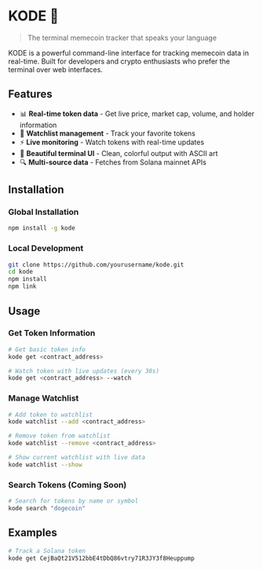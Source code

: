 # KODE 🚀

> The terminal memecoin tracker that speaks your language

KODE is a powerful command-line interface for tracking memecoin data in real-time. Built for developers and crypto enthusiasts who prefer the terminal over web interfaces.

## Features

- 📊 **Real-time token data** - Get live price, market cap, volume, and holder information
- 👀 **Watchlist management** - Track your favorite tokens
- ⚡ **Live monitoring** - Watch tokens with real-time updates
- 🎨 **Beautiful terminal UI** - Clean, colorful output with ASCII art
- 🔍 **Multi-source data** - Fetches from Solana mainnet APIs

## Installation

### Global Installation

```bash
npm install -g kode
```

### Local Development

```bash
git clone https://github.com/yourusername/kode.git
cd kode
npm install
npm link
```

## Usage

### Get Token Information

```bash
# Get basic token info
kode get <contract_address>

# Watch token with live updates (every 30s)
kode get <contract_address> --watch
```


### Manage Watchlist

```bash
# Add token to watchlist
kode watchlist --add <contract_address>

# Remove token from watchlist
kode watchlist --remove <contract_address>

# Show current watchlist with live data
kode watchlist --show
```

### Search Tokens (Coming Soon)

```bash
# Search for tokens by name or symbol
kode search "dogecoin"
```

## Examples

```bash
# Track a Solana token
kode get CejBaQt21V512bbE4tDbQ86vtry71R3JY3f8Heuppump
```
